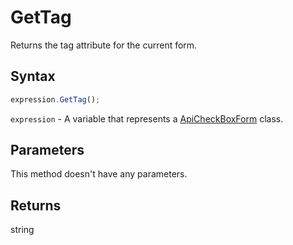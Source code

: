 # GetTag

Returns the tag attribute for the current form.

## Syntax

```javascript
expression.GetTag();
```

`expression` - A variable that represents a [ApiCheckBoxForm](../ApiCheckBoxForm.md) class.

## Parameters

This method doesn't have any parameters.

## Returns

string